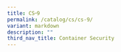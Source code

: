 ```yaml
---
title: CS᠆9
permalink: /catalog/cs/cs-9/
variant: markdown
description: ""
third_nav_title: Container Security
---
```

